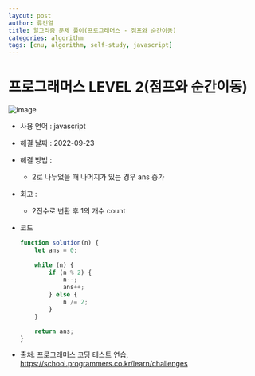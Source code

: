 ```yaml
---
layout: post
author: 류건열
title: 알고리즘 문제 풀이(프로그래머스 - 점프와 순간이동)
categories: algorithm
tags: [cnu, algorithm, self-study, javascript]
---
```


# 프로그래머스 LEVEL 2(점프와 순간이동)

  ![image](https://user-images.githubusercontent.com/34560965/191949922-30db12fe-4dc7-4598-afb1-7a94c30d23a0.png)

  - 사용 언어 : javascript

  - 해결 날짜 : 2022-09-23

  - 해결 방법 :
    - 2로 나누었을 때 나머지가 있는 경우 ans 증가

  - 회고 : 
    - 2진수로 변환 후 1의 개수 count

  - 코드

    ```javascript
    function solution(n) {
        let ans = 0;
        
        while (n) {
            if (n % 2) {
                n--;
                ans++;
            } else {
                n /= 2;
            }
        }

        return ans;
    }
    ```
    
  - 출처: 프로그래머스 코딩 테스트 연습, https://school.programmers.co.kr/learn/challenges
